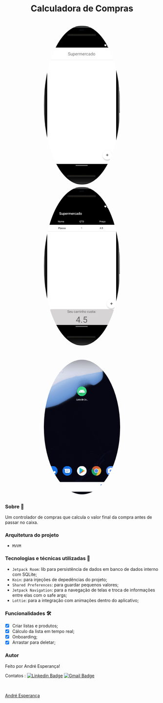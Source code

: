 <h1 align="center">Calculadora de Compras</h1>

<h1 align="center">
  <img style="border-radius: 50%;" src="./assets/itemsScreen.png" width="250px;" alt=""/>
  <img style="border-radius: 50%;" src="./assets/listsScreen.png" width="250px;" alt=""/>
  
  </h1>
  <h1 align="center">
  <img style="border-radius: 50%;" src="./assets/listaDeComprasGif.gif" width="250px;" alt=""/>
  </h1>

 ### Sobre :book:
 Um controlador de compras que calcula o valor final da compra antes de passar no caixa.
 
 ### Arquitetura do projeto 
  - `MVVM`
 
 ### Tecnologias e técnicas utilizadas :rocket:
 
 - `Jetpack Room`: lib para persistência de dados em banco de dados interno com SQLite;
 - `Koin`: para injeções de depedências do projeto;
 - `Shared Preferences`: para guardar pequenos valores;
 - `Jetpack Navigation`: para a navegação de telas e troca de informações entre elas com o safe args;
 - `Lottie`: para a integração com animações dentro do aplicativo;
 
 ### Funcionalidades 🛠
 
- [x] Criar listas e produtos;
- [x] Cálculo da lista em tempo real;
- [x] Onboarding;
- [x] Arrastar para deletar;

### Autor


Feito por André Esperança!

Contatos :
[![Linkedin Badge](https://img.shields.io/badge/-André-blue?style=flat-square&logo=Linkedin&logoColor=white&link=https://www.linkedin.com/in/andr%C3%A9-esperan%C3%A7a-34021a235/)](https://www.linkedin.com/in/andr%C3%A9-esperan%C3%A7a-34021a235/) 
[![Gmail Badge](https://img.shields.io/badge/-andreluizesperancacorreia@gmail.com-c14438?style=flat-square&logo=Gmail&logoColor=white&link=mailto:andreesperanca2010@gmail.com)](mailto:andreluizesperancacorreia@gmail.com)

<a href="https://github.com/andreesperanca">
 <br /> 
 <img style="border-radius: 50%;" src="https://avatars.githubusercontent.com/andreesperanca" width="100px;" alt=""/>
 <br />
  <a href="https://github.com/andreesperanca" title="">André Esperança</a>
  
  
  
  
  


